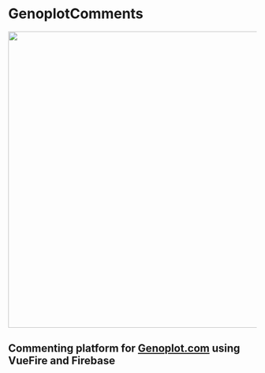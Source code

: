 # GenoplotComments
<img src="https://genoplot.com/_nuxt/image/d5aa61.webp" width="600"/>

## Commenting platform for [Genoplot.com](https://genoplot.com) using VueFire and Firebase
